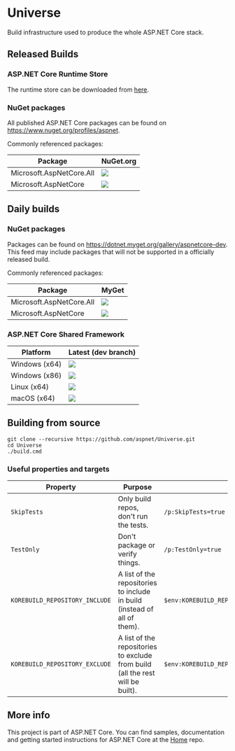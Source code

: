 Universe
========

Build infrastructure used to produce the whole ASP.NET Core stack.

## Released Builds

### ASP.NET Core Runtime Store

The runtime store can be downloaded from [here](https://microsoft.com/net/download).

### NuGet packages

All published ASP.NET Core packages can be found on <https://www.nuget.org/profiles/aspnet>.

Commonly referenced packages:

[all-metapackage-nuget]:  https://nuget.org/packages/Microsoft.AspNetCore.All
[all-metapackage-nuget-badge]: http://img.shields.io/nuget/v/Microsoft.AspNetCore.All.svg?style=flat-square&label=nuget

[metapackage-nuget]:  https://nuget.org/packages/Microsoft.AspNetCore
[metapackage-nuget-badge]: http://img.shields.io/nuget/v/Microsoft.AspNetCore.svg?style=flat-square&label=nuget

Package                           | NuGet.org
----------------------------------|-------------------
Microsoft.AspNetCore.All          | [![][all-metapackage-nuget-badge]][all-metapackage-nuget]
Microsoft.AspNetCore              | [![][metapackage-nuget-badge]][metapackage-nuget]


## Daily builds

### NuGet packages

Packages can be found on <https://dotnet.myget.org/gallery/aspnetcore-dev>. This feed may include
packages that will not be supported in a officially released build.

Commonly referenced packages:

[all-metapackage-myget]:  https://dotnet.myget.org/feed/aspnetcore-dev/package/nuget/Microsoft.AspNetCore.All
[all-metapackage-myget-badge]: http://img.shields.io/dotnet.myget/aspnetcore-dev/v/Microsoft.AspNetCore.All.svg?style=flat-square&label=myget

[metapackage-myget]:  https://dotnet.myget.org/feed/aspnetcore-dev/package/nuget/Microsoft.AspNetCore
[metapackage-myget-badge]: http://img.shields.io/dotnet.myget/aspnetcore-dev/v/Microsoft.AspNetCore.svg?style=flat-square&label=myget

Package                           | MyGet
----------------------------------|-------------------
Microsoft.AspNetCore.All          | [![][all-metapackage-myget-badge]][all-metapackage-myget]
Microsoft.AspNetCore              | [![][metapackage-myget-badge]][metapackage-myget]

### ASP.NET Core Shared Framework

[win-x64-badge]: https://dotnetcli.blob.core.windows.net/dotnet/Runtime/master/aspnetcore-runtime-win-x64-version-badge.svg
[win-x86-badge]: https://dotnetcli.blob.core.windows.net/dotnet/Runtime/master/aspnetcore-runtime-win-x86-version-badge.svg
[linux-x64-badge]: https://dotnetcli.blob.core.windows.net/dotnet/Runtime/master/aspnetcore-runtime-linux-x64-version-badge.svg
[osx-x64-badge]: https://dotnetcli.blob.core.windows.net/dotnet/Runtime/master/aspnetcore-runtime-osx-x64-version-badge.svg


Platform        | Latest (dev branch)
----------------|---------------------
Windows (x64)   | ![][win-x64-badge]
Windows (x86)   | ![][win-x86-badge]
Linux (x64)     | ![][linux-x64-badge]
macOS (x64)     | ![][osx-x64-badge]

## Building from source

```
git clone --recursive https://github.com/aspnet/Universe.git
cd Universe
./build.cmd
```

### Useful properties and targets
Property                           | Purpose                                                                        | Example
-----------------------------------|--------------------------------------------------------------------------------|--------
`SkipTests`    | Only build repos, don't run the tests.                                         | `/p:SkipTests=true`
`TestOnly`                      | Don't package or verify things.                                                | `/p:TestOnly=true`
`KOREBUILD_REPOSITORY_INCLUDE` | A list of the repositories to include in build (instead of all of them).       | `$env:KOREBUILD_REPOSITORY_INCLUDE='Antiforgery;CORS'`
`KOREBUILD_REPOSITORY_EXCLUDE` | A list of the repositories to exclude from build (all the rest will be built). | `$env:KOREBUILD_REPOSITORY_EXCLUDE='EntityFramework'`

## More info

This project is part of ASP.NET Core. You can find samples, documentation and getting started instructions for ASP.NET Core at the [Home](https://github.com/aspnet/home) repo.
